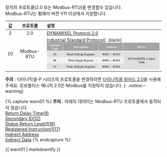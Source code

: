 
장치의 프로토콜(2.0 또는 Modbus-RTU)을 변경할수 있습니다.  
Modbus-RTU는 펌웨어 버전 V11 이상에서 지원합니다.

| 값 |  프로토콜  | 설명                                                                                                  |
|:--:|:----------:|:------------------------------------------------------------------------------------------------------|
| 2  |    2.0     | [DYNAMIXEL Protocol 2.0]                                                                              |
| 10 | Modbus-RTU | [Industrial Standard Protocol]{: .blank}<br>![](/assets/images/dxl/pro_plus/protocol_mode_modbus.png) |

[DYNAMIXEL Protocol 2.0]: /docs/kr/dxl/protocol2/
[Industrial Standard Protocol]: http://modbus.org/docs/PI_MBUS_300.pdf


**주의** : 다이나믹셀-P 시리즈의 프로토콜을 변경하려면 [다이나믹셀 위자드 2.0](/docs/kr/software/dynamixel/dynamixel_wizard2/)을 사용해주세요. 로보플러스 매니저 2.0은 Modbus를 지원하지 않습니다.
{: .notice--warning}

{% capture warn01 %}
**주의** : 아래의 데이터는 Modbus-RTU 프로토콜에서 동작되지 않습니다.  
[Return Delay Time(9)](#return-delay-time9)  
[Secondary ID(12)](#secondary-id12)  
[Status Return Level(516)](#status-return-level516)  
[Registered Instruction(517)](#registered-instruction517)  
[Indirect Address](#indirect-address)  
[Indirect Data](#indirect-data)
{% endcapture %}
<div class="notice--warning">{{ warn01 | markdownify }}</div>
